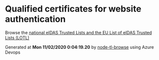 # Qualified certificates for website authentication 
 Browse the [national eIDAS Trusted Lists and the EU List of eIDAS Trusted Lists (LOTL)](https://webgate.ec.europa.eu/tl-browser/#/) 
 
 
Generated at **Mon 11/02/2020  0:04:19.20** by [node-tl-browse](https://github.com/ymedlop/node-tl-browser) using Azure Devops 
